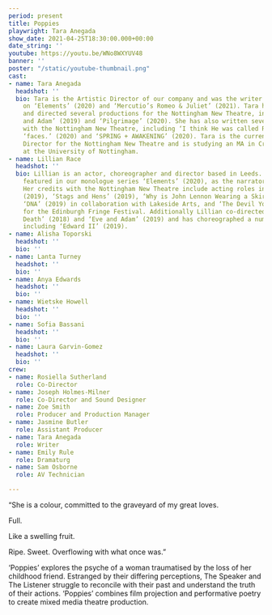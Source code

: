 ```yaml
---
period: present
title: Poppies
playwright: Tara Anegada
show_date: 2021-04-25T18:30:00.000+00:00
date_string: ''
youtube: https://youtu.be/WNo8WXYUV48
banner: ''
poster: "/static/youtube-thumbnail.png"
cast:
- name: Tara Anegada
  headshot: ''
  bio: Tara is the Artistic Director of our company and was the writer and director
    on ‘Elements’ (2020) and ‘Mercutio’s Romeo & Juliet’ (2021). Tara has written
    and directed several productions for the Nottingham New Theatre, including ‘Eve
    and Adam’ (2019) and ‘Pilgrimage’ (2020). She has also written several short films
    with the Nottingham New Theatre, including ‘I think He was called Rosalind’ (2020),
    ‘faces.’ (2020) and ‘SPRING + AWAKENING’ (2020). Tara is the current Company Technical
    Director for the Nottingham New Theatre and is studying an MA in Creative Writing
    at the University of Nottingham.
- name: Lillian Race
  headshot: ''
  bio: Lillian is an actor, choreographer and director based in Leeds. She previously
    featured in our monologue series ‘Elements’ (2020), as the narrator of ‘Fire’.
    Her credits with the Nottingham New Theatre include acting roles in ‘Still Alice’
    (2019), ‘Stags and Hens’ (2019), ‘Why is John Lennon Wearing a Skirt?’ (2018),
    ‘DNA’ (2019) in collaboration with Lakeside Arts, and ‘The Devil You Know’ (2018)
    for the Edinburgh Fringe Festival. Additionally Lillian co-directed ‘Grant Meets
    Death’ (2018) and ‘Eve and Adam’ (2019) and has choreographed a number of projects,
    including ‘Edward II’ (2019).
- name: Alisha Toporski
  headshot: ''
  bio: ''
- name: Lanta Turney
  headshot: ''
  bio: ''
- name: Anya Edwards
  headshot: ''
  bio: ''
- name: Wietske Howell
  headshot: ''
  bio: ''
- name: Sofia Bassani
  headshot: ''
  bio: ''
- name: Laura Garvin-Gomez
  headshot: ''
  bio: ''
crew:
- name: Rosiella Sutherland
  role: Co-Director
- name: Joseph Holmes-Milner
  role: Co-Director and Sound Designer
- name: Zoe Smith
  role: Producer and Production Manager
- name: Jasmine Butler
  role: Assistant Producer
- name: Tara Anegada
  role: Writer
- name: Emily Rule
  role: Dramaturg
- name: Sam Osborne
  role: AV Technician

---
```

“She is a colour, committed to the graveyard of my great loves.

Full.

Like a swelling fruit.

Ripe. Sweet. Overflowing with what once was.”

  
‘Poppies’ explores the psyche of a woman traumatised by the loss of her childhood friend. Estranged by their differing perceptions, The Speaker and The Listener struggle to reconcile with their past and understand the truth of their actions. ‘Poppies’ combines film projection and performative poetry to create mixed media theatre production.